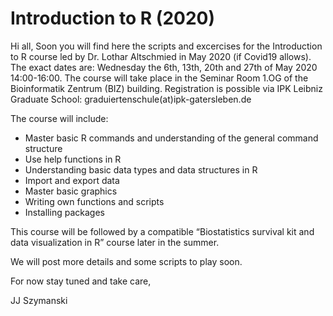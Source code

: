 # Introduction to R (2020)

Hi all, 
Soon you will find here the scripts and excercises for the Introduction to R course led by Dr. Lothar Altschmied in May 2020 (if Covid19 allows).
The exact dates are: Wednesday the 6th, 13th, 20th and 27th of May 2020  14:00-16:00.
The course will take place in the Seminar Room 1.OG of the Bioinformatik Zentrum (BIZ) building.
Registration is possible via IPK Leibniz Graduate School: graduiertenschule(at)ipk-gatersleben.de

The course will include:

-	Master basic R commands and understanding of the general command structure
-	Use help functions in R
-	Understanding basic data types and data structures in R
-	Import and export data
-	Master basic graphics
-	Writing own functions and scripts
-	Installing packages

This course will be followed by a compatible “Biostatistics survival kit and data visualization in R” course later in the summer.

We will post more details and some scripts to play soon.

For now stay tuned and take care,

JJ Szymanski
